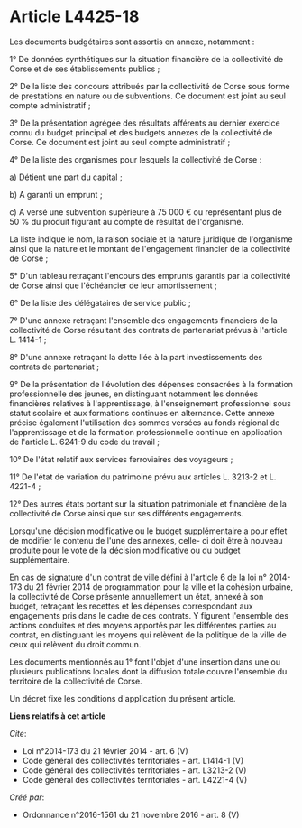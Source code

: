 # Article L4425-18

Les documents budgétaires sont assortis en annexe, notamment : 

1° De données synthétiques sur la situation financière de la collectivité de Corse et de ses établissements publics ; 

2° De la liste des concours attribués par la collectivité de Corse sous forme de prestations en nature ou de subventions. Ce
document est joint au seul compte administratif ; 

3° De la présentation agrégée des résultats afférents au dernier exercice connu du budget principal et des budgets annexes de
la collectivité de Corse. Ce document est joint au seul compte administratif ; 

4° De la liste des organismes pour lesquels la collectivité de Corse : 

a) Détient une part du capital ; 

b) A garanti un emprunt ; 

c) A versé une subvention supérieure à 75 000 € ou représentant plus de 50 % du produit figurant au compte de résultat de
l'organisme. 

La liste indique le nom, la raison sociale et la nature juridique de l'organisme ainsi que la nature et le montant de
l'engagement financier de la collectivité de Corse ; 

5° D'un tableau retraçant l'encours des emprunts garantis par la collectivité de Corse ainsi que l'échéancier de leur
amortissement ; 

6° De la liste des délégataires de service public ; 

7° D'une annexe retraçant l'ensemble des engagements financiers de la collectivité de Corse résultant des contrats de
partenariat prévus à l'article L. 1414-1 ; 

8° D'une annexe retraçant la dette liée à la part investissements des contrats de partenariat ; 

9° De la présentation de l'évolution des dépenses consacrées à la formation professionnelle des jeunes, en distinguant
notamment les données financières relatives à l'apprentissage, à l'enseignement professionnel sous statut scolaire et aux
formations continues en alternance. Cette annexe précise également l'utilisation des sommes versées au fonds régional de
l'apprentissage et de la formation professionnelle continue en application de l'article L. 6241-9 du code du travail ; 

10° De l'état relatif aux services ferroviaires des voyageurs ; 

11° De l'état de variation du patrimoine prévu aux articles L. 3213-2 et L. 4221-4 ; 

12° Des autres états portant sur la situation patrimoniale et financière de la collectivité de Corse ainsi que sur ses
différents engagements. 

Lorsqu'une décision modificative ou le budget supplémentaire a pour effet de modifier le contenu de l'une des annexes, celle-
ci doit être à nouveau produite pour le vote de la décision modificative ou du budget supplémentaire. 

En cas de signature d'un contrat de ville défini à l'article 6 de la loi n° 2014-173 du 21 février 2014 de programmation pour
la ville et la cohésion urbaine, la collectivité de Corse présente annuellement un état, annexé à son budget, retraçant les
recettes et les dépenses correspondant aux engagements pris dans le cadre de ces contrats. Y figurent l'ensemble des actions
conduites et des moyens apportés par les différentes parties au contrat, en distinguant les moyens qui relèvent de la
politique de la ville de ceux qui relèvent du droit commun. 

Les documents mentionnés au 1° font l'objet d'une insertion dans une ou plusieurs publications locales dont la diffusion
totale couvre l'ensemble du territoire de la collectivité de Corse. 

Un décret fixe les conditions d'application du présent article.

**Liens relatifs à cet article**

_Cite_:

  - Loi n°2014-173 du 21 février 2014 - art. 6 (V)
  - Code général des collectivités territoriales - art. L1414-1 (V)
  - Code général des collectivités territoriales - art. L3213-2 (V)
  - Code général des collectivités territoriales - art. L4221-4 (V)

_Créé par_:

  - Ordonnance n°2016-1561 du 21 novembre 2016 - art. 8 (V)
